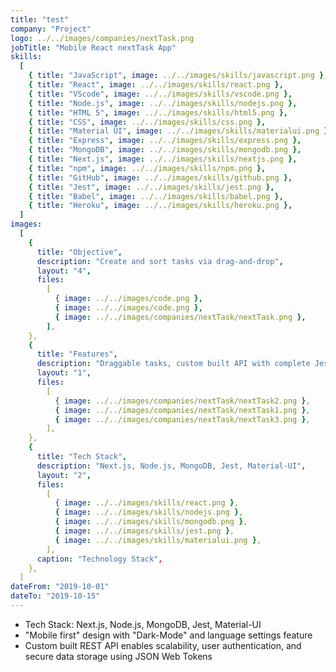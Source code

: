 ```yaml
---
title: "test"
company: "Project"
logo: ../../images/companies/nextTask.png
jobTitle: "Mobile React nextTask App"
skills:
  [
    { title: "JavaScript", image: ../../images/skills/javascript.png },
    { title: "React", image: ../../images/skills/react.png },
    { title: "VScode", image: ../../images/skills/vscode.png },
    { title: "Node.js", image: ../../images/skills/nodejs.png },
    { title: "HTML 5", image: ../../images/skills/html5.png },
    { title: "CSS", image: ../../images/skills/css.png },
    { title: "Material UI", image: ../../images/skills/materialui.png },
    { title: "Express", image: ../../images/skills/express.png },
    { title: "MongoDB", image: ../../images/skills/mongodb.png },
    { title: "Next.js", image: ../../images/skills/nextjs.png },
    { title: "npm", image: ../../images/skills/npm.png },
    { title: "GitHub", image: ../../images/skills/github.png },
    { title: "Jest", image: ../../images/skills/jest.png },
    { title: "Babel", image: ../../images/skills/babel.png },
    { title: "Heroku", image: ../../images/skills/heroku.png },
  ]
images:
  [
    {
      title: "Objective",
      description: "Create and sort tasks via drag-and-drop",
      layout: "4",
      files:
        [
          { image: ../../images/code.png },
          { image: ../../images/code.png },
          { image: ../../images/companies/nextTask/nextTask.png },
        ],
    },
    {
      title: "Features",
      description: "Draggable tasks, custom built API with complete Jest unit testing",
      layout: "1",
      files:
        [
          { image: ../../images/companies/nextTask/nextTask2.png },
          { image: ../../images/companies/nextTask/nextTask1.png },
          { image: ../../images/companies/nextTask/nextTask3.png },
        ],
    },
    {
      title: "Tech Stack",
      description: "Next.js, Node.js, MongoDB, Jest, Material-UI",
      layout: "2",
      files:
        [
          { image: ../../images/skills/react.png },
          { image: ../../images/skills/nodejs.png },
          { image: ../../images/skills/mongodb.png },
          { image: ../../images/skills/jest.png },
          { image: ../../images/skills/materialui.png },
        ],
      caption: "Technology Stack",
    },
  ]
dateFrom: "2019-10-01"
dateTo: "2019-10-15"
---
```


- Tech Stack: Next.js, Node.js, MongoDB, Jest, Material-UI
- "Mobile first" design with "Dark-Mode" and language settings feature
- Custom built REST API enables scalability, user authentication, and secure data storage using JSON Web Tokens
